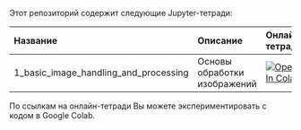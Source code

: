 Этот репозиторий содержит следующие Jupyter-тетради:

Название | Описание | Онлайн-тетрадь
:----|:------------|:----------------
1_basic_image_handling_and_processing | Основы обработки изображений | [![Open In Colab](https://colab.research.google.com/assets/colab-badge.svg)](https://colab.research.google.com/github/mualal/computer-vision-with-python/blob/master/1_basic_image_handling_and_processing.ipynb)


По ссылкам на онлайн-тетради Вы можете экспериментировать с кодом в Google Colab.
